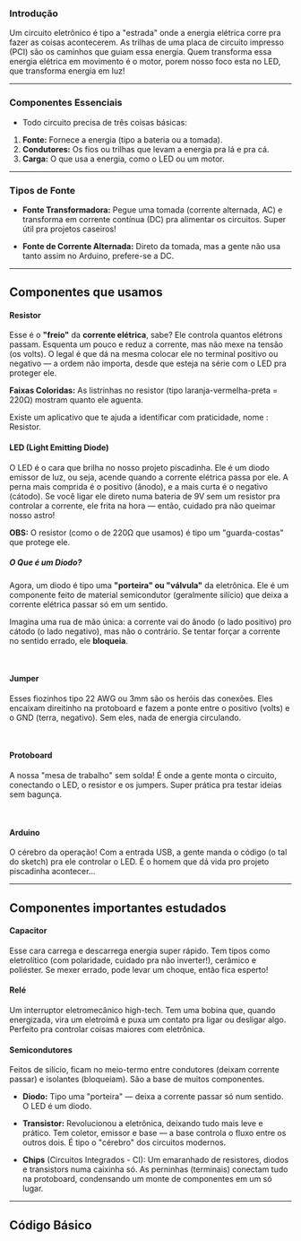 ### Introdução 

Um circuito eletrônico é tipo a "estrada" onde a energia elétrica corre pra fazer as coisas acontecerem. As trilhas de uma placa de circuito impresso (PCI) são os caminhos que guiam essa energia. Quem transforma essa energia elétrica em movimento é o motor, porem nosso foco esta no LED, que transforma energia em luz!

_____________________________________

### Componentes Essenciais
- Todo circuito precisa de três coisas básicas:

1. **Fonte:** Fornece a energia (tipo a bateria ou a tomada).
2. **Condutores:** Os fios ou trilhas que levam a energia pra lá e pra cá.
3. **Carga:** O que usa a energia, como o LED ou um motor.

_____________________________________

### Tipos de Fonte

- **Fonte Transformadora:** Pegue uma tomada (corrente alternada, AC) e transforma em corrente contínua (DC) pra alimentar os circuitos. Super útil pra projetos caseiros! <br>


- **Fonte de Corrente Alternada:** Direto da tomada, mas a gente não usa tanto assim no Arduino, prefere-se a DC.

--------------------------------------

## Componentes que usamos 

#### Resistor
Esse é o **"freio"** da **corrente elétrica**, sabe? Ele controla quantos elétrons passam. Esquenta um pouco e reduz a corrente, mas não mexe na tensão (os volts). O legal é que dá na mesma colocar ele no terminal positivo ou negativo — a ordem não importa, desde que esteja na série com o LED pra proteger ele.

**Faixas Coloridas:** As listrinhas no resistor (tipo laranja-vermelha-preta = 220Ω) mostram quanto ele aguenta. 

Existe um aplicativo que te ajuda a identificar com praticidade, nome : Resistor. 
<br>

#### LED (Light Emitting Diode) 

O LED é o cara que brilha no nosso projeto piscadinha. Ele é um diodo emissor de luz, ou seja, acende quando a corrente elétrica passa por ele. A perna mais comprida é o positivo (ânodo), e a mais curta é o negativo (cátodo). Se você ligar ele direto numa bateria de 9V sem um resistor pra controlar a corrente, ele frita na hora — então, cuidado pra não queimar nosso astro! 

**OBS:** O resistor (como o de 220Ω que usamos) é tipo um "guarda-costas" que protege ele.
<br>

##### O Que é um Diodo?

Agora,  um diodo é tipo uma **"porteira" ou "válvula"** da eletrônica. Ele é um componente feito de material semicondutor (geralmente silício) que deixa a corrente elétrica passar só em um sentido.

 Imagina uma rua de mão única: a corrente vai do ânodo (o lado positivo) pro cátodo (o lado negativo), mas não o contrário. Se tentar forçar a corrente no sentido errado, ele **bloqueia**. 

 <br>

 #### Jumper

Esses fiozinhos tipo 22 AWG ou 3mm são os heróis das conexões. Eles encaixam direitinho na protoboard e fazem a ponte entre o positivo (volts) e o GND (terra, negativo). Sem eles, nada de energia circulando.

<br>


#### Protoboard

A nossa "mesa de trabalho" sem solda! É onde a gente monta o circuito, conectando o LED, o resistor e os jumpers. Super prática pra testar ideias sem bagunça.

<br>

#### Arduino

O cérebro da operação! Com a entrada USB, a gente manda o código (o tal do sketch) pra ele controlar o LED. É o homem que dá vida pro projeto piscadinha acontecer...


_____________________________________________________

## Componentes importantes estudados 

#### Capacitor
Esse cara carrega e descarrega energia super rápido. Tem tipos como eletrolítico (com polaridade, cuidado pra não inverter!), cerâmico e poliéster. Se mexer errado, pode levar um choque, então fica esperto!
<br>
#### Relé
Um interruptor eletromecânico high-tech. Tem uma bobina que, quando energizada, vira um eletroímã e puxa um contato pra ligar ou desligar algo. Perfeito pra controlar coisas maiores com eletrônica.
<br>

####  Semicondutores

Feitos de silício, ficam no meio-termo entre condutores (deixam corrente passar) e isolantes (bloqueiam). São a base de muitos componentes.

- **Diodo:** Tipo uma "porteira" — deixa a corrente passar só num sentido. O LED é um diodo.

- **Transistor:** Revolucionou a eletrônica, deixando tudo mais leve e prático. Tem coletor, emissor e base — a base controla o fluxo entre os outros dois. É tipo o "cérebro" dos circuitos modernos.

- **Chips** (Circuitos Integrados - CI): Um emaranhado de resistores, diodos e transistors numa caixinha só. As perninhas (terminais) conectam tudo na protoboard, condensando um monte de componentes em um só lugar.

_______________________________________

## Código Básico 


